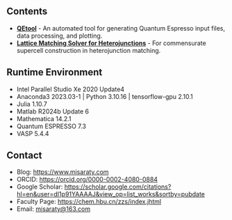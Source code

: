 ## Contents
* **[QEtool](./QEtool)** - An automated tool for generating Quantum Espresso input files, data processing, and plotting.
* **[Lattice Matching Solver for Heterojunctions](./Lattice%20Matching%20Solver%20for%20Heterojunctions)** - For commensurate supercell construction in heterojunction matching.

## Runtime Environment
* Intel Parallel Studio Xe 2020 Update4
* Anaconda3 2023.03-1 | Python 3.10.16 | tensorflow-gpu 2.10.1
* Julia 1.10.7
* Matlab R2024b Update 6
* Mathematica 14.2.1
* Quantum ESPRESSO 7.3
* VASP 5.4.4

## Contact
* Blog: https://www.misaraty.com
* ORCID: https://orcid.org/0000-0002-4080-0884
* Google Scholar: https://scholar.google.com/citations?hl=en&user=dI1p91YAAAAJ&view_op=list_works&sortby=pubdate
* Faculty Page: https://chem.hbu.cn/zzs/index.jhtml
* Email: misaraty@163.com
